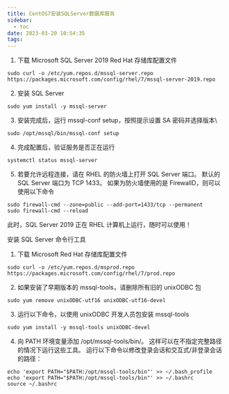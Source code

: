 ```yaml
---
title: CentOS7安装SQLServer数据库服务
sidebar:
  - toc
date: 2023-03-20 10:54:35
tags:
---
```

1. 下载 Microsoft SQL Server 2019 Red Hat 存储库配置文件
```
sudo curl -o /etc/yum.repos.d/mssql-server.repo https://packages.microsoft.com/config/rhel/7/mssql-server-2019.repo
```
2. 安装 SQL Server
```
sudo yum install -y mssql-server
```
3. 安装完成后，运行 mssql-conf setup，按照提示设置 SA 密码并选择版本\
```
sudo /opt/mssql/bin/mssql-conf setup
```
4. 完成配置后，验证服务是否正在运行
```
systemctl status mssql-server
```
5. 若要允许远程连接，请在 RHEL 的防火墙上打开 SQL Server 端口。 默认的 SQL Server 端口为 TCP 1433。 如果为防火墙使用的是 FirewallD，则可以使用以下命令
```
sudo firewall-cmd --zone=public --add-port=1433/tcp --permanent
sudo firewall-cmd --reload
```
此时，SQL Server 2019 正在 RHEL 计算机上运行，随时可以使用！


安装 SQL Server 命令行工具
1. 下载 Microsoft Red Hat 存储库配置文件
```
sudo curl -o /etc/yum.repos.d/msprod.repo https://packages.microsoft.com/config/rhel/7/prod.repo
```
2. 如果安装了早期版本的 mssql-tools，请删除所有旧的 unixODBC 包
```
sudo yum remove unixODBC-utf16 unixODBC-utf16-devel
```
3. 运行以下命令，以使用 unixODBC 开发人员包安装 mssql-tools
```
sudo yum install -y mssql-tools unixODBC-devel
```
4. 向 PATH 环境变量添加 /opt/mssql-tools/bin/。 这样可以在不指定完整路径的情况下运行这些工具。 运行以下命令以修改登录会话和交互式/非登录会话的路径：
```
echo 'export PATH="$PATH:/opt/mssql-tools/bin"' >> ~/.bash_profile
echo 'export PATH="$PATH:/opt/mssql-tools/bin"' >> ~/.bashrc
source ~/.bashrc
```



